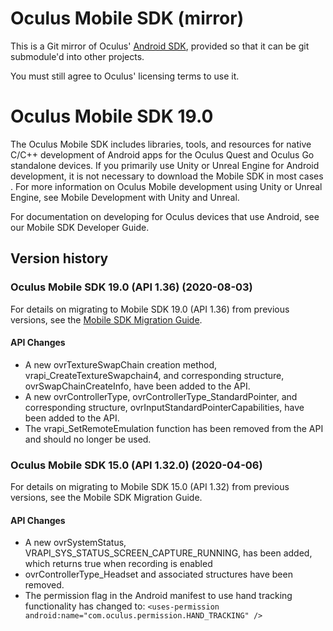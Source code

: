 # Oculus Mobile SDK (mirror)

This is a Git mirror of Oculus' 
[Android SDK](https://developer.oculus.com/downloads/package/oculus-mobile-sdk/), 
provided so that it can be git submodule'd into other projects.

You must still agree to Oculus' licensing terms to use it.

# Oculus Mobile SDK 19.0

The Oculus Mobile SDK includes libraries, tools, and resources for native C/C++ development of Android apps for the Oculus Quest and Oculus Go standalone devices. If you primarily use Unity or Unreal Engine for Android development, it is not necessary to download the Mobile SDK in most cases . For more information on Oculus Mobile development using Unity or Unreal Engine, see Mobile Development with Unity and Unreal.

For documentation on developing for Oculus devices that use Android, see our Mobile SDK Developer Guide.

## Version history

### Oculus Mobile SDK 19.0 (API 1.36) (2020-08-03)

For details on migrating to Mobile SDK 19.0 (API 1.36) from previous versions, see the [Mobile SDK Migration Guide](https://developer.oculus.com/documentation/native/android/mobile-native-migration/).

#### API Changes

* A new ovrTextureSwapChain creation method, vrapi_CreateTextureSwapchain4, and corresponding structure, ovrSwapChainCreateInfo, have been added to the API.
* A new ovrControllerType, ovrControllerType_StandardPointer, and corresponding structure, ovrInputStandardPointerCapabilities, have been added to the API.
* The vrapi_SetRemoteEmulation function has been removed from the API and should no longer be used.


### Oculus Mobile SDK 15.0 (API 1.32.0) (2020-04-06)

For details on migrating to Mobile SDK 15.0 (API 1.32) from previous versions, see the Mobile SDK Migration Guide.

#### API Changes

* A new ovrSystemStatus, VRAPI_SYS_STATUS_SCREEN_CAPTURE_RUNNING, has been added, which returns true when recording is enabled
* ovrControllerType_Headset and associated structures have been removed.
* The permission flag in the Android manifest to use hand tracking functionality has changed to: `<uses-permission android:name="com.oculus.permission.HAND_TRACKING" />`
